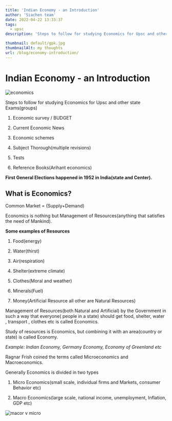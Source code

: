 ```yaml
---
title: 'Indian Economy - an Introduction'
author: 'Siachen team'
date: 2022-04-22 13:33:37
tags:
  - upsc
description: 'Steps to follow for studying Economics for Upsc and other state Exams(groups).'

thumbnail: default/gpk.jpg
thumbnailAlt: my thoughts
url: /blog/economy-introduction/
---
```


# Indian Economy - an Introduction

  ![economics](/images/money-5067419_960_720.jpg)

Steps to follow for studying Economics for Upsc and other state Exams(groups)

  

1.  Economic survey / BUDGET
    
2.  Current Economic News
    
3.  Economic schemes
    
4.  Subject Thorough(multiple revisions)
    
5.  Tests
    
6.  Reference Books(Arihant economics)
    

  
  
  

**First General Elections happened in 1952 in India(state and Center).**

  

## What is Economics?

  

Common Market = (Supply+Demand)

  

Economics is nothing but Management of Resources(anything that satisfies the need of Mankind).

  

**Some examples of Resources**

  

1.  Food(energy)
    
2.  Water(thirst)
    
3.  Air(respiration)
    
4.  Shelter(extreme climate)
    
5.  Clothes(Moral and weather)
    
6.  Minerals(Fuel)
    
7.  Money(Artificial Resource all other are Natural Resources)
    

  
  

Management of Resources(both Natural and Artificial) by the Government in such a way that everyone( people in a state) should get food, shelter, water , transport , clothes etc is called Economics.

  
  

Study of resources is Economics, but combining it with an area(country or state) is called Economy.

  

*Example: Indian Economy, Germany Economy, Economy of Greenland etc*

  
  

Ragnar Frish coined the terms called Microeconomics and Macroeconomics.

  

Generally Economics is divided in two types

  

1.  Micro Economics(small scale, individual firms and Markets, consumer Behavior etc)
    
2.  Macro Economics(large scale, national income, unemployment, Inflation, GDP etc)

![macor v micro](/images/Economics_problems.png)
